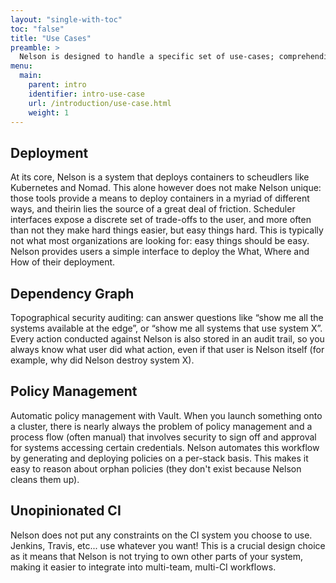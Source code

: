 ```yaml
---
layout: "single-with-toc"
toc: "false"
title: "Use Cases"
preamble: >
  Nelson is designed to handle a specific set of use-cases; comprehending these use-cases will allow you to understand if Nelson is a good fit for the challenges you are looking to solve.
menu:
  main:
    parent: intro
    identifier: intro-use-case
    url: /introduction/use-case.html
    weight: 1
---
```


## Deployment

At its core, Nelson is a system that deploys containers to scheudlers like Kubernetes and Nomad. This alone however does not make Nelson unique: those tools provide a means to deploy containers in a myriad of different ways, and theirin lies the source of a great deal of friction. Scheduler interfaces expose a discrete set of trade-offs to the user, and more often than not they make hard things easier, but easy things hard. This is typically not what most organizations are looking for: easy things should be easy. Nelson provides users a simple interface to deploy the What, Where and How of their deployment.

## Dependency Graph

Topographical security auditing: can answer questions like “show me all the systems available at the edge”, or “show me all systems that use system X”. Every action conducted against Nelson is also stored in an audit trail, so you always know what user did what action, even if that user is Nelson itself (for example, why did Nelson destroy system X).

## Policy Management

Automatic policy management with Vault. When you launch something onto a cluster, there is nearly always the problem of policy management and a process flow (often manual) that involves security to sign off and approval for systems accessing certain credentials. Nelson automates this workflow by generating and deploying policies on a per-stack basis. This makes it easy to reason about orphan policies (they don't exist because Nelson cleans them up).

## Unopinionated CI

Nelson does not put any constraints on the CI system you choose to use. Jenkins, Travis, etc... use whatever you want! This is a crucial design choice as it means that Nelson is not trying to own other parts of your system, making it easier to integrate into multi-team, multi-CI workflows.

